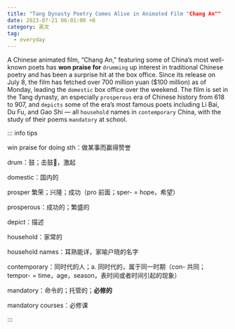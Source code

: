 ```yaml
---
title: "Tang Dynasty Poetry Comes Alive in Animated Film "Chang An""
date: 2023-07-21 06:01:00 +8
category: 英文
tag:
  - everyday
---
```


A Chinese animated film, “Chang An,” featuring some of China’s most well-known poets has **won praise for** `drumming` up interest in traditional Chinese poetry and has been a surprise hit at the box office. Since its release on July 8, the film has fetched over 700 million yuan ($100 million) as of Monday, leading the `domestic` box office over the weekend. The film is set in the Tang dynasty, an especially `prosperous` era of Chinese history from 618 to 907, and `depicts` some of the era’s most famous poets including Li Bai, Du Fu, and Gao Shi — all `household` names in `contemporary` China, with the study of their poems `mandatory` at school.

::: info tips

win praise for doing sth：做某事而赢得赞誉

drum：鼓；击鼓🥁，激起

domestic：国内的

prosper 繁荣；兴隆；成功（pro 前面；sper- = hope，希望）

prosperous：成功的；繁盛的

depict：描述

household：家常的

household names：耳熟能详，家喻户晓的名字

contemporary：同时代的人；a. 同时代的，属于同一时期（con- 共同；tempor- = time，age，season，表时间或者时间引起的现象）

mandatory：命令的；托管的；**必修的**

mandatory courses：必修课

:::
